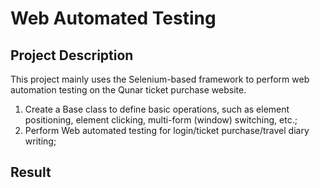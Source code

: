 # Web Automated Testing
## Project Description
This project mainly uses the Selenium-based framework to perform web automation testing on the Qunar ticket purchase website.
1. Create a Base class to define basic operations, such as element positioning, element clicking, multi-form (window) switching, etc.;
2. Perform Web automated testing for login/ticket purchase/travel diary writing;

## Result
